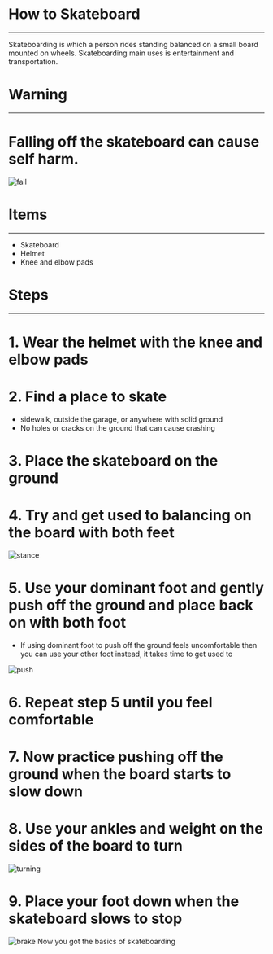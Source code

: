 # How to Skateboard
-------

Skateboarding is which a person rides standing balanced on a small board mounted on wheels. Skateboarding main uses is entertainment and transportation. 

# Warning
---
 # Falling off the skateboard can cause self harm.
 ![fall](/path/to/fallingoff.jpeg)
 
# Items
-----
- Skateboard
- Helmet
- Knee and elbow pads 

# Steps
-----
# 1. Wear the helmet with the knee and elbow pads

# 2. Find a place to skate
- sidewalk, outside the garage, or anywhere with solid ground
- No holes or cracks on the ground that can cause crashing

# 3. Place the skateboard on the ground

# 4. Try and get used to balancing on the board with both feet
![stance](/path/to/stance.jpg)

# 5. Use your dominant foot and gently push off the ground and place back on with both foot
- If using dominant foot to push off the ground feels uncomfortable then you can use your other foot instead, it takes time to get used to

![push](/path/to/pushing.jpg)

# 6. Repeat step 5 until you feel comfortable 

# 7. Now practice pushing off the ground when the board starts to slow down

# 8. Use your ankles and weight on the sides of the board to turn 
![turning](/path/to/Turn-on-a-Skateboard.jpg)

# 9. Place your foot down when the skateboard slows to stop
![brake](/path/to/brake.jpg)
Now you got the basics of skateboarding







